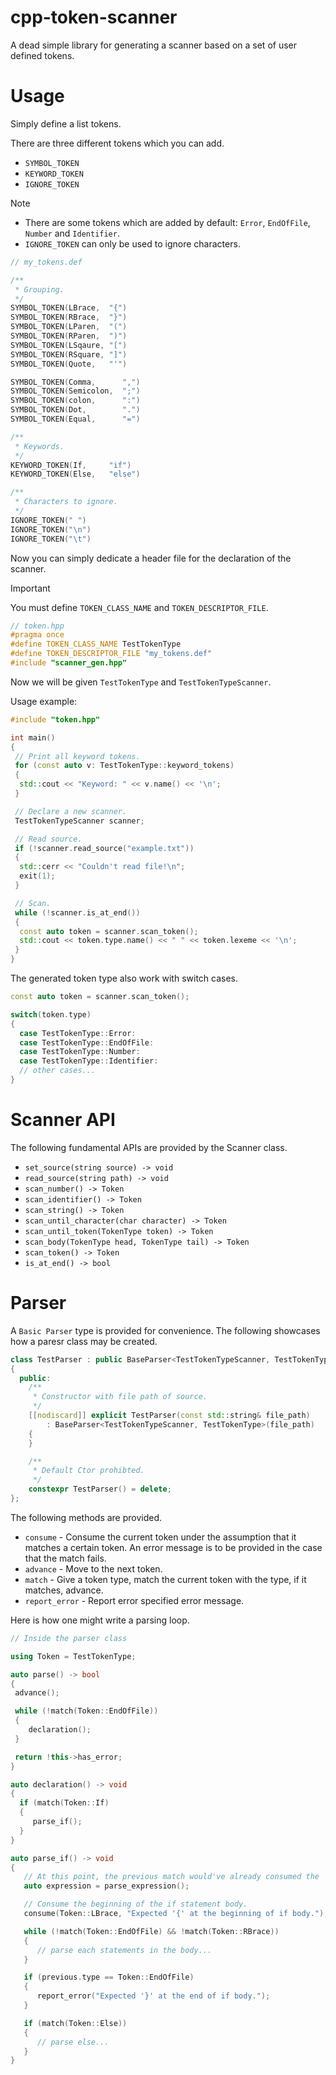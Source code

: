 # cpp-token-scanner
A dead simple library for generating a scanner based on a set of user defined tokens.

# Usage

Simply define a list tokens.

There are three different tokens which you can add.
- `SYMBOL_TOKEN`
- `KEYWORD_TOKEN`
- `IGNORE_TOKEN`

> [!NOTE]  
> - There are some tokens which are added by default: `Error`, `EndOfFile`, `Number` and `Identifier`.
> - `IGNORE_TOKEN` can only be used to ignore characters.
```c
// my_tokens.def

/**
 * Grouping.
 */
SYMBOL_TOKEN(LBrace,  "{")
SYMBOL_TOKEN(RBrace,  "}")
SYMBOL_TOKEN(LParen,  "(")
SYMBOL_TOKEN(RParen,  ")")
SYMBOL_TOKEN(LSqaure, "[")
SYMBOL_TOKEN(RSquare, "]")
SYMBOL_TOKEN(Quote,   "'")

SYMBOL_TOKEN(Comma,      ",")
SYMBOL_TOKEN(Semicolon,  ";")
SYMBOL_TOKEN(colon,      ":")
SYMBOL_TOKEN(Dot,        ".")
SYMBOL_TOKEN(Equal,      "=")

/**
 * Keywords.
 */
KEYWORD_TOKEN(If,     "if")
KEYWORD_TOKEN(Else,   "else")

/**
 * Characters to ignore.
 */
IGNORE_TOKEN(" ")
IGNORE_TOKEN("\n")
IGNORE_TOKEN("\t")
```

Now you can simply dedicate a header file for the declaration of the scanner.

> [!IMPORTANT]  
> You must define `TOKEN_CLASS_NAME` and `TOKEN_DESCRIPTOR_FILE`.

```cpp
// token.hpp
#pragma once
#define TOKEN_CLASS_NAME TestTokenType
#define TOKEN_DESCRIPTOR_FILE "my_tokens.def"
#include "scanner_gen.hpp"
```

Now we will be given `TestTokenType` and `TestTokenTypeScanner`.

Usage example:
```cpp
#include "token.hpp"

int main()
{
 // Print all keyword tokens.
 for (const auto v: TestTokenType::keyword_tokens)
 {
  std::cout << "Keyword: " << v.name() << '\n';
 }

 // Declare a new scanner.
 TestTokenTypeScanner scanner;

 // Read source.
 if (!scanner.read_source("example.txt"))
 {
  std::cerr << "Couldn't read file!\n";
  exit(1);
 }

 // Scan.
 while (!scanner.is_at_end())
 {
  const auto token = scanner.scan_token();
  std::cout << token.type.name() << " " << token.lexeme << '\n';
 }
} 
```

The generated token type also work with switch cases.

```cpp
const auto token = scanner.scan_token();

switch(token.type)
{
  case TestTokenType::Error:
  case TestTokenType::EndOfFile:
  case TestTokenType::Number:
  case TestTokenType::Identifier:
  // other cases...
}
```

# Scanner API
The following fundamental APIs are provided by the Scanner class.
- `set_source(string source) -> void`
- `read_source(string path) -> void`
- `scan_number() -> Token`
- `scan_identifier() -> Token`
- `scan_string() -> Token`
- `scan_until_character(char character) -> Token`
- `scan_until_token(TokenType token) -> Token`
- `scan_body(TokenType head, TokenType tail) -> Token`
- `scan_token() -> Token`
- `is_at_end() -> bool`
# Parser
A `Basic Parser` type is provided for convenience. The following showcases how a paresr class may be created.
```cpp
class TestParser : public BaseParser<TestTokenTypeScanner, TestTokenType>
{
  public:
    /**
     * Constructor with file path of source.
     */
    [[nodiscard]] explicit TestParser(const std::string& file_path)
        : BaseParser<TestTokenTypeScanner, TestTokenType>(file_path)
    {
    }

    /**
     * Default Ctor prohibted.
     */
    constexpr TestParser() = delete;
};
```
The following methods are provided.
- `consume` - Consume the current token under the assumption that it matches a certain token. An error message is to be provided in the case that the match fails.
- `advance` - Move to the next token.
- `match` - Give a token type, match the current token with the type, if it matches, advance.
- `report_error` - Report error specified error message.

Here is how one might write a parsing loop.

```cpp
// Inside the parser class

using Token = TestTokenType;

auto parse() -> bool 
{
 advance();

 while (!match(Token::EndOfFile))
 {
    declaration();
 }

 return !this->has_error;
}

auto declaration() -> void
{
  if (match(Token::If)
  {
     parse_if();
  }
}

auto parse_if() -> void
{
   // At this point, the previous match would've already consumed the `If`, so we can now parse the expression.
   auto expression = parse_expression();

   // Consume the beginning of the if statement body.
   consume(Token::LBrace, "Expected '{' at the beginning of if body.");

   while (!match(Token::EndOfFile) && !match(Token::RBrace))
   {
      // parse each statements in the body...
   }

   if (previous.type == Token::EndOfFile)
   {
      report_error("Expected '}' at the end of if body.");
   }

   if (match(Token::Else))
   {
      // parse else...
   }
}
```
